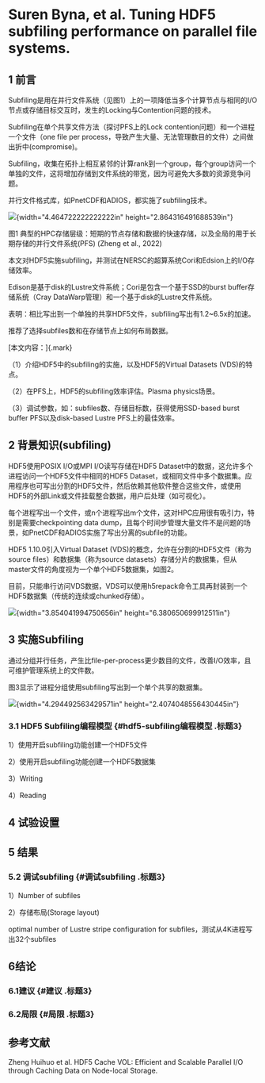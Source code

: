 # Suren Byna, et al. Tuning HDF5 subfiling performance on parallel file systems.

## 1 前言

Subfiling是用在并行文件系统（见图1）上的一项降低当多个计算节点与相同的I/O节点或存储目标交互时，发生的Locking与Contention问题的技术。

Subfiling在单个共享文件方法（探讨PFS上的Lock
contention问题）和一个进程一个文件（one file per
process，导致产生大量、无法管理数目的文件）之间做出折中(compromise)。

Subfiling，收集在拓扑上相互紧邻的计算rank到一个group，每个group访问一个单独的文件，这将增加存储到文件系统的带宽，因为可避免大多数的资源竞争问题。

并行文件格式库，如PnetCDF和ADIOS，都实施了subfiling技术。

![](./media/image1.emf){width="4.464722222222222in"
height="2.864316491688539in"}

图1
典型的HPC存储层级：短期的节点存储和数据的快速存储，以及全局的用于长期存储的并行文件系统(PFS)
(Zheng et al., 2022)

本文对HDF5实施subfiling，并测试在NERSC的超算系统Cori和Edsion上的I/O存储效率。

Edison是基于disk的Lustre文件系统；Cori是包含一个基于SSD的burst
buffer存储系统（Cray DataWarp管理）和一个基于disk的Lustre文件系统。

表明：相比写出到一个单独的共享HDF5文件，subfiling写出有1.2\~6.5x的加速。

推荐了选择subfiles数和在存储节点上如何布局数据。

[本文内容：]{.mark}

（1）介绍HDF5中的subfiling的实施，以及HDF5的Virtual Datasets
(VDS)的特点。

（2）在PFS上，HDF5的subfiling效率评估。Plasma physics场景。

（3）调试参数，如：subfiles数、存储目标数，获得使用SSD-based burst
buffer PFS以及disk-based Lustre PFS上的最佳效率。

## 2 背景知识(subfiling)

HDF5使用POSIX I/O或MPI I/O读写存储在HDF5
Dataset中的数据，这允许多个进程访问一个HDF5文件中相同的HDF5
Dataset，或相同文件中多个数据集。应用程序也可写出分割的HDF5文件，然后依赖其他软件整合这些文件，或使用HDF5的外部Link或文件挂载整合数据，用户后处理（如可视化）。

每个进程写出一个文件，或n个进程写出m个文件，这对HPC应用很有吸引力，特别是需要checkpointing
data
dump，且每个时间步管理大量文件不是问题的场景，如PnetCDF和ADIOS实施了写出分离的subfile的功能。

HDF5 1.10.0引入Virtual Dataset
(VDS)的概念，允许在分割的HDF5文件（称为source
files）和数据集（称为source
datasets）存储分片的数据集，但从master文件的角度视为一个单个HDF5数据集，如图2。

目前，只能串行访问VDS数据，VDS可以使用h5repack命令工具再封装到一个HDF5数据集（传统的连续或chunked存储）。

![](./media/image2.emf){width="3.854041994750656in"
height="6.380650699912511in"}

## 3 实施Subfiling

通过分组并行任务，产生比file-per-process更少数目的文件，改善I/O效率，且可维护管理系统上的文件数。

图3显示了进程分组使用subfiling写出到一个单个共享的数据集。

![](./media/image3.emf){width="4.294492563429571in"
height="2.4074048556430445in"}

### 3.1 HDF5 Subfiling编程模型 {#hdf5-subfiling编程模型 .标题3}

1）使用开启subfiling功能创建一个HDF5文件

2）使用开启subfiling功能创建一个HDF5数据集

3）Writing

4）Reading

## 4 试验设置

## 5 结果

### 5.2 调试subfiling {#调试subfiling .标题3}

1）Number of subfiles

2）存储布局(Storage layout)

optimal number of Lustre stripe configuration for
subfiles，测试从4K进程写出32个subfiles

## 6结论

### 6.1建议 {#建议 .标题3}

### 6.2局限 {#局限 .标题3}

## 参考文献

Zheng Huihuo et al. HDF5 Cache VOL: Efficient and Scalable Parallel I/O
through Caching Data on Node-local Storage.
